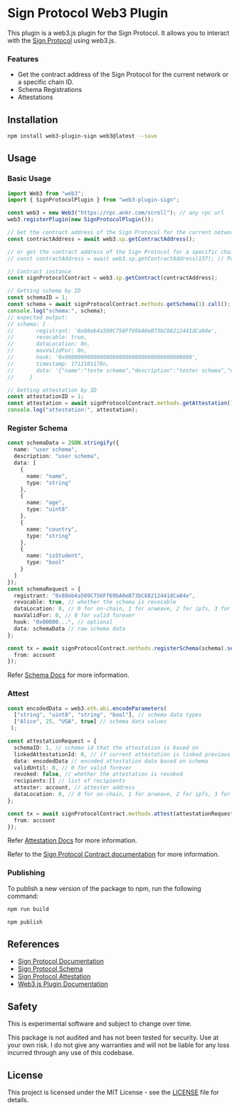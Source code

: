 # Sign Protocol Web3 Plugin

This plugin is a web3.js plugin for the Sign Protocol. It allows you to interact with the [Sign Protocol](https://sign.global/) using web3.js.

### Features

- Get the contract address of the Sign Protocol for the current network or a specific chain ID.
- Schema Registrations
- Attestations

## Installation

```bash
npm install web3-plugin-sign web3@latest --save
```

## Usage

### Basic Usage

```ts
import Web3 from "web3";
import { SignProtocolPlugin } from "web3-plugin-sign";

const web3 = new Web3("https://rpc.ankr.com/scroll"); // any rpc url
web3.registerPlugin(new SignProtocolPlugin());

// Get the contract address of the Sign Protocol for the current network
const contractAddress = await web3.sp.getContractAddress();

// or get the contract address of the Sign Protocol for a specific chain ID
// const contractAddress = await web3.sp.getContractAddress(137); // Polygon Mainnet chain ID

// Contract instance
const signProtocolContract = web3.sp.getContract(contractAddress);

// Getting schema by ID
const schemaID = 1;
const schema = await signProtocolContract.methods.getSchema(1).call();
console.log("schema:", schema);
// expected output:
// schema: {
//       registrant: '0x88eb4a509C756Ff69bA0eB73bC88212441dCa84e',
//       revocable: true,
//       dataLocation: 0n,
//       maxValidFor: 0n,
//       hook: '0x0000000000000000000000000000000000000000',
//       timestamp: 1712101178n,
//       data: '{"name":"teste schema","description":"tester schema","data":[{"name":"dfs","type":"string[]"}]}'
//     }

// Getting attestation by ID
const attestationID = 1;
const attestation = await signProtocolContract.methods.getAttestation(1).call();
console.log("attestation:", attestation);
```

### Register Schema

```ts
const schemaData = JSON.stringify({
  name: "user schema",
  description: "user schema",
  data: [
    {
      name: "name",
      type: "string"
    },
    {
      name: "age",
      type: "uint8"
    },
    {
      name: "country",
      type: "string"
    },
    {
      name: "isStudent",
      type: "bool"
    }
  ]
});
const schemaRequest = {
  registrant: "0x88eb4a509C756Ff69bA0eB73bC88212441dCa84e",
  revocable: true, // whether the schema is revocable
  dataLocation: 0, // 0 for on-chain, 1 for arweave, 2 for ipfs, 3 for custom
  maxValidFor: 0, // 0 for valid forever
  hook: "0x00000...", // optional
  data: schemaData // raw schema data
};

const tx = await signProtocolContract.methods.registerSchema(schema).send({
  from: account
});
```

Refer [Schema Docs](https://docs.sign.global/developer-apis/index-2/index/index-1/schema) for more information.

### Attest

```ts
const encodedData = web3.eth.abi.encodeParameters(
  ["string", "uint8", "string", "bool"], // schema data types
  ["Alice", 25, "USA", true] // schema data values
 );

const attestationRequest = {
  schemaID: 1, // schema id that the attestation is based on
  linkedAttestationId: 0, // if current attestation is linked previous attestation
  data: encodedData // encoded attestation data based on schema
  validUntil: 0, // 0 for valid forever
  revoked: false, // whether the attestation is revoked
  recipients:[] // list of recipients
  attester: account, // attester address
  dataLocation: 0, // 0 for on-chain, 1 for arweave, 2 for ipfs, 3 for custom
};

const tx = await signProtocolContract.methods.attest(attestationRequest).send({
  from: account
});
```

Refer [Attestation Docs](https://docs.sign.global/developer-apis/index-2/index/index/isp#attest-1) for more information.

Refer to the [Sign Protocol Contract documentation](https://docs.sign.global/developer-apis/index-2/index/index/isp) for more information.

### Publishing

To publish a new version of the package to npm, run the following command:

```bash
npm run build

npm publish
```

## References

- [Sign Protocol Documentation](https://docs.sign.global/)
- [Sign Protocol Schema](https://docs.sign.global/developer-apis/index-2/index/index-1/schema#schema)
- [Sign Protocol Attestation](https://docs.sign.global/developer-apis/index-2/index/index/isp#attest-1)
- [Web3.js Plugin Documentation](https://docs.web3js.org/guides/web3_plugin_guide/)

## Safety

This is experimental software and subject to change over time.

This package is not audited and has not been tested for security. Use at your own risk. I do not give any warranties and will not be liable for any loss incurred through any use of this codebase.

## License

This project is licensed under the MIT License - see the [LICENSE](LICENSE) file for details.
